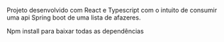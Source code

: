 Projeto desenvolvido com React e Typescript com o intuito de consumir uma api Spring boot de uma lista de afazeres.

Npm install para baixar todas as dependências
